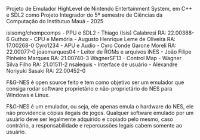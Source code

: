 Projeto de Emulador HighLevel de Nintendo Entertainment System, em C++ e SDL2 como Projeto Integrador do 5º semestre de Ciências da Computação do Institutuo Mauá - 2025

isisomg/chompcomps - PPU e SDL2 - Thiago (Isis) Calabresi                        RA: 22.00388-6
Guthox - CPU e Memória - Augusto Henrique Leme de Oliveira                       RA: 17.00268-0
Cyro1234 - APU e Audio - Cyro Conde Garone Moreli                                RA: 22.00077-0
joaomarques04 - Leitor de ROMs e arquivos iNES - João Filipe Pinheiro Marques    RA: 21.00740-3
WagnerSF13 - Control Map - Wagner Silva Filho                                    RA: 21.01511-2
nsalequis - Interface de usuário - Alexandre Noriyuki Sasaki                     RA: 22.00452-0

F&G-NES é open source feito e tem como objetivo ser um emulador que consiga rodar software proprietário e não-proprietário do NES para Windows e Linux.

F&G-NES é um emulador, ou seja, ele apenas emula o hardware do NES, ele não providencia cópias ilegais de jogos. Qualquer software emulado por um usuário deve ser legalmente adquirido e copiado pelo mesmo, caso contrário, a responsabilidade e repercussões legais cabem somente ao usuário.
